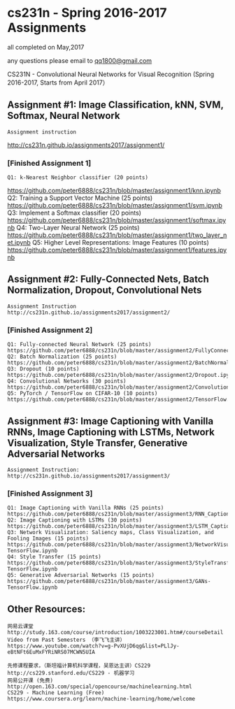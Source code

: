# cs231n - Spring 2016-2017 Assignments
all completed on May,2017

any questions please email to qq1800@gmail.com

CS231N - Convolutional Neural Networks for Visual Recognition (Spring 2016-2017, Starts from April 2017）

## Assignment #1: Image Classification, kNN, SVM, Softmax, Neural Network
    Assignment instruction 
   http://cs231n.github.io/assignments2017/assignment1/
### [Finished Assignment 1]
    Q1: k-Nearest Neighbor classifier (20 points)  
   https://github.com/peter6888/cs231n/blob/master/assignment1/knn.ipynb
    Q2: Training a Support Vector Machine (25 points) 
    https://github.com/peter6888/cs231n/blob/master/assignment1/svm.ipynb
    Q3: Implement a Softmax classifier (20 points)
    https://github.com/peter6888/cs231n/blob/master/assignment1/softmax.ipynb
    Q4: Two-Layer Neural Network (25 points)
    https://github.com/peter6888/cs231n/blob/master/assignment1/two_layer_net.ipynb
    Q5: Higher Level Representations: Image Features (10 points)
    https://github.com/peter6888/cs231n/blob/master/assignment1/features.ipynb
## Assignment #2: Fully-Connected Nets, Batch Normalization, Dropout, Convolutional Nets
    Assignment Instruction http://cs231n.github.io/assignments2017/assignment2/
### [Finished Assignment 2]
    Q1: Fully-connected Neural Network (25 points)
    https://github.com/peter6888/cs231n/blob/master/assignment2/FullyConnectedNets.ipynb
    Q2: Batch Normalization (25 points)
    https://github.com/peter6888/cs231n/blob/master/assignment2/BatchNormalization.ipynb
    Q3: Dropout (10 points)
    https://github.com/peter6888/cs231n/blob/master/assignment2/Dropout.ipynb
    Q4: Convolutional Networks (30 points)
    https://github.com/peter6888/cs231n/blob/master/assignment2/ConvolutionalNetworks.ipynb
    Q5: PyTorch / TensorFlow on CIFAR-10 (10 points)
    https://github.com/peter6888/cs231n/blob/master/assignment2/TensorFlow.ipynb
## Assignment #3: Image Captioning with Vanilla RNNs, Image Captioning with LSTMs, Network Visualization, Style Transfer, Generative Adversarial Networks
    Assignment Instruction: http://cs231n.github.io/assignments2017/assignment3/
### [Finished Assignment 3]
    Q1: Image Captioning with Vanilla RNNs (25 points)
    https://github.com/peter6888/cs231n/blob/master/assignment3/RNN_Captioning.ipynb
    Q2: Image Captioning with LSTMs (30 points)
    https://github.com/peter6888/cs231n/blob/master/assignment3/LSTM_Captioning.ipynb
    Q3: Network Visualization: Saliency maps, Class Visualization, and Fooling Images (15 points)
    https://github.com/peter6888/cs231n/blob/master/assignment3/NetworkVisualization-TensorFlow.ipynb
    Q4: Style Transfer (15 points)
    https://github.com/peter6888/cs231n/blob/master/assignment3/StyleTransfer-TensorFlow.ipynb
    Q5: Generative Adversarial Networks (15 points)
    https://github.com/peter6888/cs231n/blob/master/assignment3/GANs-TensorFlow.ipynb
	
## Other Resources: 
    网易云课堂 http://study.163.com/course/introduction/1003223001.htm#/courseDetail 
    Video from Past Semesters （李飞飞主讲）
    https://www.youtube.com/watch?v=g-PvXUjD6qg&list=PLlJy-eBtNFt6EuMxFYRiNRS07MCWN5UIA

    先修课程要求，（斯坦福计算机科学课程，吴恩达主讲）CS229 http://cs229.stanford.edu/CS229 - 机器学习
    网易公开课 (免费) http://open.163.com/special/opencourse/machinelearning.html
    CS229 - Machine Learning (Free) 
    https://www.coursera.org/learn/machine-learning/home/welcome


